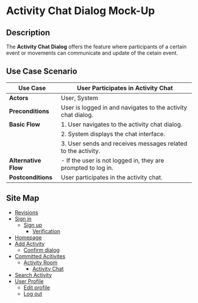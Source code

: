 # Activity Chat Dialog Mock-Up

## Description
The **Activity Chat Dialog** offers the feature where participants of a certain event or movements can communicate and update of the cetain event.

## Use Case Scenario

| Use Case        | User Participates in Activity Chat                                                     |
|-----------------|----------------------------------------------------------------------------------------|
| **Actors**      | User, System                                                                           |
| **Preconditions** | User is logged in and navigates to the activity chat dialog.                          |
| **Basic Flow**  | 1. User navigates to the activity chat dialog.                                          |
|                 | 2. System displays the chat interface.                                                  |
|                 | 3. User sends and receives messages related to the activity.                            |
| **Alternative Flow** | - If the user is not logged in, they are prompted to log in.                      |
| **Postconditions** | User participates in the activity chat.                                              |

## Site Map

- [Revisions](https://github.com/jbcabs14/Hiraya/blob/main/README.md)
- [Sign in](sign-in.md)
  * [Sign up](sign-up.md)
    * [Verification](verification.md)
- [Homepage](homepage.md)
- [Add Activity](add-activity.md)
   * [Confirm dialog](confirm-dialog.md)
- [Committed Acitivites](committed-activities.md)
  * [Activity Room](activity-room.md)
    * [Activity Chat](activity-chat.md)
- [Search Activity](search-activity.md)
- [User Profile](user-profile.md)
  * [Edit profile](edit-profile.md)
  * [Log out](log-out.md)
